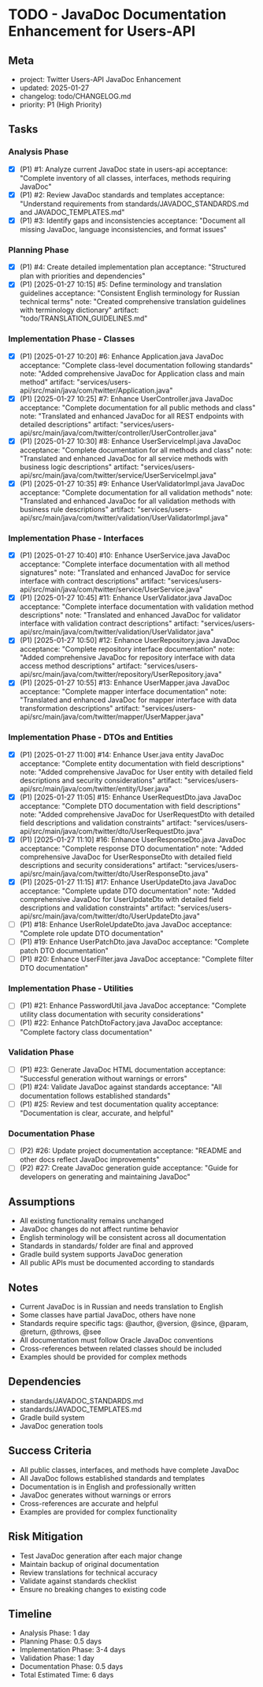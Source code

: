 # TODO - JavaDoc Documentation Enhancement for Users-API

## Meta
- project: Twitter Users-API JavaDoc Enhancement
- updated: 2025-01-27
- changelog: todo/CHANGELOG.md
- priority: P1 (High Priority)

## Tasks

### Analysis Phase
- [x] (P1) #1: Analyze current JavaDoc state in users-api
  acceptance: "Complete inventory of all classes, interfaces, methods requiring JavaDoc"
- [x] (P1) #2: Review JavaDoc standards and templates
  acceptance: "Understand requirements from standards/JAVADOC_STANDARDS.md and JAVADOC_TEMPLATES.md"
- [x] (P1) #3: Identify gaps and inconsistencies
  acceptance: "Document all missing JavaDoc, language inconsistencies, and format issues"

### Planning Phase
- [x] (P1) #4: Create detailed implementation plan
  acceptance: "Structured plan with priorities and dependencies"
- [x] (P1) [2025-01-27 10:15] #5: Define terminology and translation guidelines
  acceptance: "Consistent English terminology for Russian technical terms"
  note: "Created comprehensive translation guidelines with terminology dictionary"
  artifact: "todo/TRANSLATION_GUIDELINES.md"

### Implementation Phase - Classes
- [x] (P1) [2025-01-27 10:20] #6: Enhance Application.java JavaDoc
  acceptance: "Complete class-level documentation following standards"
  note: "Added comprehensive JavaDoc for Application class and main method"
  artifact: "services/users-api/src/main/java/com/twitter/Application.java"
- [x] (P1) [2025-01-27 10:25] #7: Enhance UserController.java JavaDoc
  acceptance: "Complete documentation for all public methods and class"
  note: "Translated and enhanced JavaDoc for all REST endpoints with detailed descriptions"
  artifact: "services/users-api/src/main/java/com/twitter/controller/UserController.java"
- [x] (P1) [2025-01-27 10:30] #8: Enhance UserServiceImpl.java JavaDoc
  acceptance: "Complete documentation for all methods and class"
  note: "Translated and enhanced JavaDoc for all service methods with business logic descriptions"
  artifact: "services/users-api/src/main/java/com/twitter/service/UserServiceImpl.java"
- [x] (P1) [2025-01-27 10:35] #9: Enhance UserValidatorImpl.java JavaDoc
  acceptance: "Complete documentation for all validation methods"
  note: "Translated and enhanced JavaDoc for all validation methods with business rule descriptions"
  artifact: "services/users-api/src/main/java/com/twitter/validation/UserValidatorImpl.java"

### Implementation Phase - Interfaces
- [x] (P1) [2025-01-27 10:40] #10: Enhance UserService.java JavaDoc
  acceptance: "Complete interface documentation with all method signatures"
  note: "Translated and enhanced JavaDoc for service interface with contract descriptions"
  artifact: "services/users-api/src/main/java/com/twitter/service/UserService.java"
- [x] (P1) [2025-01-27 10:45] #11: Enhance UserValidator.java JavaDoc
  acceptance: "Complete interface documentation with validation method descriptions"
  note: "Translated and enhanced JavaDoc for validator interface with validation contract descriptions"
  artifact: "services/users-api/src/main/java/com/twitter/validation/UserValidator.java"
- [x] (P1) [2025-01-27 10:50] #12: Enhance UserRepository.java JavaDoc
  acceptance: "Complete repository interface documentation"
  note: "Added comprehensive JavaDoc for repository interface with data access method descriptions"
  artifact: "services/users-api/src/main/java/com/twitter/repository/UserRepository.java"
- [x] (P1) [2025-01-27 10:55] #13: Enhance UserMapper.java JavaDoc
  acceptance: "Complete mapper interface documentation"
  note: "Translated and enhanced JavaDoc for mapper interface with data transformation descriptions"
  artifact: "services/users-api/src/main/java/com/twitter/mapper/UserMapper.java"

### Implementation Phase - DTOs and Entities
- [x] (P1) [2025-01-27 11:00] #14: Enhance User.java entity JavaDoc
  acceptance: "Complete entity documentation with field descriptions"
  note: "Added comprehensive JavaDoc for User entity with detailed field descriptions and security considerations"
  artifact: "services/users-api/src/main/java/com/twitter/entity/User.java"
- [x] (P1) [2025-01-27 11:05] #15: Enhance UserRequestDto.java JavaDoc
  acceptance: "Complete DTO documentation with field descriptions"
  note: "Added comprehensive JavaDoc for UserRequestDto with detailed field descriptions and validation constraints"
  artifact: "services/users-api/src/main/java/com/twitter/dto/UserRequestDto.java"
- [x] (P1) [2025-01-27 11:10] #16: Enhance UserResponseDto.java JavaDoc
  acceptance: "Complete response DTO documentation"
  note: "Added comprehensive JavaDoc for UserResponseDto with detailed field descriptions and security considerations"
  artifact: "services/users-api/src/main/java/com/twitter/dto/UserResponseDto.java"
- [x] (P1) [2025-01-27 11:15] #17: Enhance UserUpdateDto.java JavaDoc
  acceptance: "Complete update DTO documentation"
  note: "Added comprehensive JavaDoc for UserUpdateDto with detailed field descriptions and validation constraints"
  artifact: "services/users-api/src/main/java/com/twitter/dto/UserUpdateDto.java"
- [ ] (P1) #18: Enhance UserRoleUpdateDto.java JavaDoc
  acceptance: "Complete role update DTO documentation"
- [ ] (P1) #19: Enhance UserPatchDto.java JavaDoc
  acceptance: "Complete patch DTO documentation"
- [ ] (P1) #20: Enhance UserFilter.java JavaDoc
  acceptance: "Complete filter DTO documentation"

### Implementation Phase - Utilities
- [ ] (P1) #21: Enhance PasswordUtil.java JavaDoc
  acceptance: "Complete utility class documentation with security considerations"
- [ ] (P1) #22: Enhance PatchDtoFactory.java JavaDoc
  acceptance: "Complete factory class documentation"

### Validation Phase
- [ ] (P1) #23: Generate JavaDoc HTML documentation
  acceptance: "Successful generation without warnings or errors"
- [ ] (P1) #24: Validate JavaDoc against standards
  acceptance: "All documentation follows established standards"
- [ ] (P1) #25: Review and test documentation quality
  acceptance: "Documentation is clear, accurate, and helpful"

### Documentation Phase
- [ ] (P2) #26: Update project documentation
  acceptance: "README and other docs reflect JavaDoc improvements"
- [ ] (P2) #27: Create JavaDoc generation guide
  acceptance: "Guide for developers on generating and maintaining JavaDoc"

## Assumptions
- All existing functionality remains unchanged
- JavaDoc changes do not affect runtime behavior
- English terminology will be consistent across all documentation
- Standards in standards/ folder are final and approved
- Gradle build system supports JavaDoc generation
- All public APIs must be documented according to standards

## Notes
- Current JavaDoc is in Russian and needs translation to English
- Some classes have partial JavaDoc, others have none
- Standards require specific tags: @author, @version, @since, @param, @return, @throws, @see
- All documentation must follow Oracle JavaDoc conventions
- Cross-references between related classes should be included
- Examples should be provided for complex methods

## Dependencies
- standards/JAVADOC_STANDARDS.md
- standards/JAVADOC_TEMPLATES.md
- Gradle build system
- JavaDoc generation tools

## Success Criteria
- All public classes, interfaces, and methods have complete JavaDoc
- All JavaDoc follows established standards and templates
- Documentation is in English and professionally written
- JavaDoc generates without warnings or errors
- Cross-references are accurate and helpful
- Examples are provided for complex functionality

## Risk Mitigation
- Test JavaDoc generation after each major change
- Maintain backup of original documentation
- Review translations for technical accuracy
- Validate against standards checklist
- Ensure no breaking changes to existing code

## Timeline
- Analysis Phase: 1 day
- Planning Phase: 0.5 days
- Implementation Phase: 3-4 days
- Validation Phase: 1 day
- Documentation Phase: 0.5 days
- Total Estimated Time: 6 days
